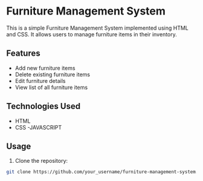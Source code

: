 # Furniture Management System

This is a simple Furniture Management System implemented using HTML and CSS. It allows users to manage furniture items in their inventory.

## Features

- Add new furniture items
- Delete existing furniture items
- Edit furniture details
- View list of all furniture items

## Technologies Used

- HTML
- CSS
-JAVASCRIPT

## Usage

1. Clone the repository:

```bash
git clone https://github.com/your_username/furniture-management-system.git
